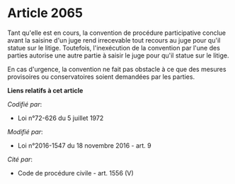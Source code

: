 # Article 2065

Tant qu'elle est en cours, la convention de procédure participative conclue avant la saisine d'un juge rend irrecevable tout
recours au juge pour qu'il statue sur le litige. Toutefois, l'inexécution de la convention par l'une des parties autorise une
autre partie à saisir le juge pour qu'il statue sur le litige.

En cas d'urgence, la convention ne fait pas obstacle à ce que des mesures provisoires ou conservatoires soient demandées par
les parties.

**Liens relatifs à cet article**

_Codifié par_:

  - Loi n°72-626 du 5 juillet 1972

_Modifié par_:

  - Loi n°2016-1547 du 18 novembre 2016 - art. 9

_Cité par_:

  - Code de procédure civile - art. 1556 (V)
